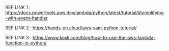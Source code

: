 REF LINK 1 : https://docs.powertools.aws.dev/lambda/python/latest/tutorial/#simplifying-with-event-handler

REF LINK 2 : https://hands-on.cloud/aws-sam-python-tutorial/

REF LINK 3 : https://www.kosli.com/blog/how-to-use-the-aws-lambda-function-in-python/
